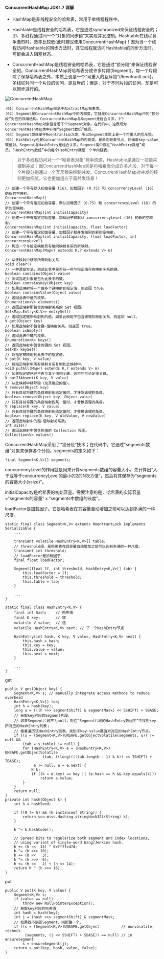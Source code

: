#### ConcurrentHashMap JDK1.7 详解


- HashMap是非线程安全的哈希表，常用于单线程程序中。

- Hashtable是线程安全的哈希表，它是通过synchronized来保证线程安全的；即，多线程通过同一个“对象的同步锁”来实现并发控制。Hashtable在线程竞争激烈时，效率比较低(此时建议使用ConcurrentHashMap)！因为当一个线程访问Hashtable的同步方法时，其它线程就访问Hashtable的同步方法时，可能会进入阻塞状态。

- ConcurrentHashMap是线程安全的哈希表，它是通过“锁分段”来保证线程安全的。ConcurrentHashMap将哈希表分成许多片段(Segment)，每一个片段除了保存哈希表之外，本质上也是一个“可重入的互斥锁”(ReentrantLock)。多线程对同一个片段的访问，是互斥的；但是，对于不同片段的访问，却是可以同步进行的。


![ConcurrentHashMap](../pic/concurrent/ConcurrentHashMap.jpg)

```
(01) ConcurrentHashMap继承于AbstractMap抽象类。
(02) Segment是ConcurrentHashMap中的内部类，它就是ConcurrentHashMap中的“锁分段”对应的存储结构。ConcurrentHashMap与Segment是组合关系，1个ConcurrentHashMap对象包含若干个Segment对象。在代码中，这表现为ConcurrentHashMap类中存在“Segment数组”成员。
(03) Segment类继承于ReentrantLock类，所以Segment本质上是一个可重入的互斥锁。
(04) HashEntry也是ConcurrentHashMap的内部类，是单向链表节点，存储着key-value键值对。Segment与HashEntry是组合关系，Segment类中存在“HashEntry数组”成员，“HashEntry数组”中的每个HashEntry就是一个单向链表。
```

> 对于多线程访问对一个“哈希表对象”竞争资源，Hashtable是通过一把锁来控制并发；而ConcurrentHashMap则是将哈希表分成许多片段，对于每一个片段分别通过一个互斥锁来控制并发。ConcurrentHashMap对并发的控制更加细腻，它也更加适应于高并发场景！

```
// 创建一个带有默认初始容量 (16)、加载因子 (0.75) 和 concurrencyLevel (16) 的新的空映射。
ConcurrentHashMap()
// 创建一个带有指定初始容量、默认加载因子 (0.75) 和 concurrencyLevel (16) 的新的空映射。
ConcurrentHashMap(int initialCapacity)
// 创建一个带有指定初始容量、加载因子和默认 concurrencyLevel (16) 的新的空映射。
ConcurrentHashMap(int initialCapacity, float loadFactor)
// 创建一个带有指定初始容量、加载因子和并发级别的新的空映射。
ConcurrentHashMap(int initialCapacity, float loadFactor, int concurrencyLevel)
// 构造一个与给定映射具有相同映射关系的新映射。
ConcurrentHashMap(Map<? extends K,? extends V> m)

// 从该映射中移除所有映射关系
void clear()
// 一种遗留方法，测试此表中是否有一些与指定值存在映射关系的键。
boolean contains(Object value)
// 测试指定对象是否为此表中的键。
boolean containsKey(Object key)
// 如果此映射将一个或多个键映射到指定值，则返回 true。
boolean containsValue(Object value)
// 返回此表中值的枚举。
Enumeration<V> elements()
// 返回此映射所包含的映射关系的 Set 视图。
Set<Map.Entry<K,V>> entrySet()
// 返回指定键所映射到的值，如果此映射不包含该键的映射关系，则返回 null。
V get(Object key)
// 如果此映射不包含键-值映射关系，则返回 true。
boolean isEmpty()
// 返回此表中键的枚举。
Enumeration<K> keys()
// 返回此映射中包含的键的 Set 视图。
Set<K> keySet()
// 将指定键映射到此表中的指定值。
V put(K key, V value)
// 将指定映射中所有映射关系复制到此映射中。
void putAll(Map<? extends K,? extends V> m)
// 如果指定键已经不再与某个值相关联，则将它与给定值关联。
V putIfAbsent(K key, V value)
// 从此映射中移除键（及其相应的值）。
V remove(Object key)
// 只有目前将键的条目映射到给定值时，才移除该键的条目。
boolean remove(Object key, Object value)
// 只有目前将键的条目映射到某一值时，才替换该键的条目。
V replace(K key, V value)
// 只有目前将键的条目映射到给定值时，才替换该键的条目。
boolean replace(K key, V oldValue, V newValue)
// 返回此映射中的键-值映射关系数。
int size()
// 返回此映射中包含的值的 Collection 视图。
Collection<V> values()
```

ConcurrentHashMap采用了“锁分段”技术；在代码中，它通过“segments数组”对象来保存各个分段。segments的定义如下：
```
final Segment<K,V>[] segments;
```
concurrencyLevel的作用就是用来计算segments数组的容量大小。先计算出“大于或等于concurrencyLevel的最小的2的N次方值”，然后将其保存为“segments的容量大小(ssize)”。

initialCapacity是哈希表的初始容量。需要注意的是，哈希表的实际容量=“segments的容量” x “segments中数组的长度”。

loadFactor是加载因子。它是哈希表在其容量自动增加之前可以达到多满的一种尺度。
```
static final class Segment<K,V> extends ReentrantLock implements Serializable {
    ...

    transient volatile HashEntry<K,V>[] table;
    // threshold阈，是哈希表在其容量自动增加之前可以达到多满的一种尺度。
    transient int threshold;
    // loadFactor是加载因子
    final float loadFactor;

    Segment(float lf, int threshold, HashEntry<K,V>[] tab) {
        this.loadFactor = lf;
        this.threshold = threshold;
        this.table = tab;
    }

    ...
}

static final class HashEntry<K,V> {
    final int hash;    // 哈希值
    final K key;       // 键
    volatile V value;  // 值
    volatile HashEntry<K,V> next; // 下一个HashEntry节点

    HashEntry(int hash, K key, V value, HashEntry<K,V> next) {
        this.hash = hash;
        this.key = key;
        this.value = value;
        this.next = next;
    }

    ...
}
```
get
```
public V get(Object key) {
    Segment<K,V> s; // manually integrate access methods to reduce overhead
    HashEntry<K,V>[] tab;
    int h = hash(key);
    long u = (((h >>> segmentShift) & segmentMask) << SSHIFT) + SBASE;
    // 获取key对应的Segment片段。
    // 如果Segment片段不为null，则在“Segment片段的HashEntry数组中”中找到key所对应的HashEntry列表；
    // 接着遍历该HashEntry链表，找到于key-value键值对对应的HashEntry节点。
    if ((s = (Segment<K,V>)UNSAFE.getObjectVolatile(segments, u)) != null &&
        (tab = s.table) != null) {
        for (HashEntry<K,V> e = (HashEntry<K,V>) UNSAFE.getObjectVolatile
                 (tab, ((long)(((tab.length - 1) & h)) << TSHIFT) + TBASE);
             e != null; e = e.next) {
            K k;
            if ((k = e.key) == key || (e.hash == h && key.equals(k)))
                return e.value;
        }
    }
    return null;
}
private int hash(Object k) {
    int h = hashSeed;

    if ((0 != h) && (k instanceof String)) {
        return sun.misc.Hashing.stringHash32((String) k);
    }

    h ^= k.hashCode();

    // Spread bits to regularize both segment and index locations,
    // using variant of single-word Wang/Jenkins hash.
    h += (h <<  15) ^ 0xffffcd7d;
    h ^= (h >>> 10);
    h += (h <<   3);
    h ^= (h >>>  6);
    h += (h <<   2) + (h << 14);
    return h ^ (h >>> 16);
}
```
put
```
public V put(K key, V value) {
    Segment<K,V> s;
    if (value == null)
        throw new NullPointerException();
    // 获取key对应的哈希值
    int hash = hash(key);
    int j = (hash >>> segmentShift) & segmentMask;
    // 如果找不到该Segment，则新建一个。
    if ((s = (Segment<K,V>)UNSAFE.getObject          // nonvolatile; recheck
         (segments, (j << SSHIFT) + SBASE)) == null) // in ensureSegment
        s = ensureSegment(j);
    return s.put(key, hash, value, false);
}
```
